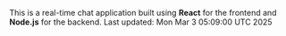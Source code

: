 This is a real-time chat application built using **React** for the frontend and **Node.js** for the backend.
Last updated: Mon Mar  3 05:09:00 UTC 2025
